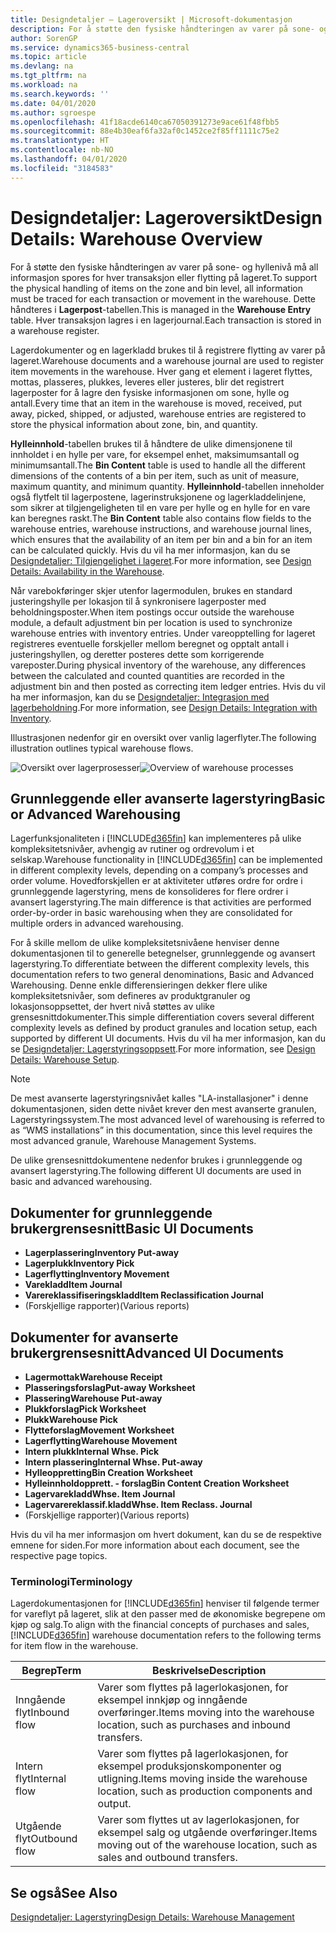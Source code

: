 ```yaml
---
title: Designdetaljer – Lageroversikt | Microsoft-dokumentasjon
description: For å støtte den fysiske håndteringen av varer på sone- og hyllenivå må all informasjon spores for hver transaksjon eller flytting på lageret. Dette håndteres i **Lagerpost**-tabellen. Hver transaksjon lagres i en lagerjournal.
author: SorenGP
ms.service: dynamics365-business-central
ms.topic: article
ms.devlang: na
ms.tgt_pltfrm: na
ms.workload: na
ms.search.keywords: ''
ms.date: 04/01/2020
ms.author: sgroespe
ms.openlocfilehash: 41f18acde6140ca67050391273e9ace61f48fbb5
ms.sourcegitcommit: 88e4b30eaf6fa32af0c1452ce2f85ff1111c75e2
ms.translationtype: HT
ms.contentlocale: nb-NO
ms.lasthandoff: 04/01/2020
ms.locfileid: "3184583"
---
```

# <a name="design-details-warehouse-overview"></a><span data-ttu-id="b4639-105">Designdetaljer: Lageroversikt</span><span class="sxs-lookup"><span data-stu-id="b4639-105">Design Details: Warehouse Overview</span></span>
<span data-ttu-id="b4639-106">For å støtte den fysiske håndteringen av varer på sone- og hyllenivå må all informasjon spores for hver transaksjon eller flytting på lageret.</span><span class="sxs-lookup"><span data-stu-id="b4639-106">To support the physical handling of items on the zone and bin level, all information must be traced for each transaction or movement in the warehouse.</span></span> <span data-ttu-id="b4639-107">Dette håndteres i **Lagerpost**-tabellen.</span><span class="sxs-lookup"><span data-stu-id="b4639-107">This is managed in the **Warehouse Entry** table.</span></span> <span data-ttu-id="b4639-108">Hver transaksjon lagres i en lagerjournal.</span><span class="sxs-lookup"><span data-stu-id="b4639-108">Each transaction is stored in a warehouse register.</span></span>  

<span data-ttu-id="b4639-109">Lagerdokumenter og en lagerkladd brukes til å registrere flytting av varer på lageret.</span><span class="sxs-lookup"><span data-stu-id="b4639-109">Warehouse documents and a warehouse journal are used to register item movements in the warehouse.</span></span> <span data-ttu-id="b4639-110">Hver gang et element i lageret flyttes, mottas, plasseres, plukkes, leveres eller justeres, blir det registrert lagerposter for å lagre den fysiske informasjonen om sone, hylle og antall.</span><span class="sxs-lookup"><span data-stu-id="b4639-110">Every time that an item in the warehouse is moved, received, put away, picked, shipped, or adjusted, warehouse entries are registered to store the physical information about zone, bin, and quantity.</span></span>

<span data-ttu-id="b4639-111">**Hylleinnhold**-tabellen brukes til å håndtere de ulike dimensjonene til innholdet i en hylle per vare, for eksempel enhet, maksimumsantall og minimumsantall.</span><span class="sxs-lookup"><span data-stu-id="b4639-111">The **Bin Content** table is used to handle all the different dimensions of the contents of a bin per item, such as unit of measure, maximum quantity, and minimum quantity.</span></span> <span data-ttu-id="b4639-112">**Hylleinnhold**-tabellen inneholder også flytfelt til lagerpostene, lagerinstruksjonene og lagerkladdelinjene, som sikrer at tilgjengeligheten til en vare per hylle og en hylle for en vare kan beregnes raskt.</span><span class="sxs-lookup"><span data-stu-id="b4639-112">The **Bin Content** table also contains flow fields to the warehouse entries, warehouse instructions, and warehouse journal lines, which ensures that the availability of an item per bin and a bin for an item can be calculated quickly.</span></span> <span data-ttu-id="b4639-113">Hvis du vil ha mer informasjon, kan du se [Designdetaljer: Tilgjengelighet i lageret](design-details-availability-in-the-warehouse.md).</span><span class="sxs-lookup"><span data-stu-id="b4639-113">For more information, see [Design Details: Availability in the Warehouse](design-details-availability-in-the-warehouse.md).</span></span>  

<span data-ttu-id="b4639-114">Når varebokføringer skjer utenfor lagermodulen, brukes en standard justeringshylle per lokasjon til å synkronisere lagerposter med beholdningsposter.</span><span class="sxs-lookup"><span data-stu-id="b4639-114">When item postings occur outside the warehouse module, a default adjustment bin per location is used to synchronize warehouse entries with inventory entries.</span></span> <span data-ttu-id="b4639-115">Under vareopptelling for lageret registreres eventuelle forskjeller mellom beregnet og opptalt antall i justeringshyllen, og deretter posteres dette som korrigerende vareposter.</span><span class="sxs-lookup"><span data-stu-id="b4639-115">During physical inventory of the warehouse, any differences between the calculated and counted quantities are recorded in the adjustment bin and then posted as correcting item ledger entries.</span></span> <span data-ttu-id="b4639-116">Hvis du vil ha mer informasjon, kan du se [Designdetaljer: Integrasjon med lagerbeholdning](design-details-integration-with-inventory.md).</span><span class="sxs-lookup"><span data-stu-id="b4639-116">For more information, see [Design Details: Integration with Inventory](design-details-integration-with-inventory.md).</span></span>  

<span data-ttu-id="b4639-117">Illustrasjonen nedenfor gir en oversikt over vanlig lagerflyter.</span><span class="sxs-lookup"><span data-stu-id="b4639-117">The following illustration outlines typical warehouse flows.</span></span>  

<span data-ttu-id="b4639-118">![Oversikt over lagerprosesser](media/design_details_warehouse_management_overview.png "Oversikt over lagerprosesser")</span><span class="sxs-lookup"><span data-stu-id="b4639-118">![Overview of warehouse processes](media/design_details_warehouse_management_overview.png "Overview of warehouse processes")</span></span>  

## <a name="basic-or-advanced-warehousing"></a><span data-ttu-id="b4639-119">Grunnleggende eller avanserte lagerstyring</span><span class="sxs-lookup"><span data-stu-id="b4639-119">Basic or Advanced Warehousing</span></span>  
<span data-ttu-id="b4639-120">Lagerfunksjonaliteten i [!INCLUDE[d365fin](includes/d365fin_md.md)] kan implementeres på ulike kompleksitetsnivåer, avhengig av rutiner og ordrevolum i et selskap.</span><span class="sxs-lookup"><span data-stu-id="b4639-120">Warehouse functionality in [!INCLUDE[d365fin](includes/d365fin_md.md)] can be implemented in different complexity levels, depending on a company’s processes and order volume.</span></span> <span data-ttu-id="b4639-121">Hovedforskjellen er at aktiviteter utføres ordre for ordre i grunnleggende lagerstyring, mens de konsolideres for flere ordrer i avansert lagerstyring.</span><span class="sxs-lookup"><span data-stu-id="b4639-121">The main difference is that activities are performed order-by-order in basic warehousing when they are consolidated for multiple orders in advanced warehousing.</span></span>  

 <span data-ttu-id="b4639-122">For å skille mellom de ulike kompleksitetsnivåene henviser denne dokumentasjonen til to generelle betegnelser, grunnleggende og avansert lagerstyring.</span><span class="sxs-lookup"><span data-stu-id="b4639-122">To differentiate between the different complexity levels, this documentation refers to two general denominations, Basic and Advanced Warehousing.</span></span> <span data-ttu-id="b4639-123">Denne enkle differensieringen dekker flere ulike kompleksitetsnivåer, som defineres av produktgranuler og lokasjonsoppsettet, der hvert nivå støttes av ulike grensesnittdokumenter.</span><span class="sxs-lookup"><span data-stu-id="b4639-123">This simple differentiation covers several different complexity levels as defined by product granules and location setup, each supported by different UI documents.</span></span> <span data-ttu-id="b4639-124">Hvis du vil ha mer informasjon, kan du se [Designdetaljer: Lagerstyringsoppsett](design-details-warehouse-setup.md).</span><span class="sxs-lookup"><span data-stu-id="b4639-124">For more information, see [Design Details: Warehouse Setup](design-details-warehouse-setup.md).</span></span>  

> [!NOTE]  
>  <span data-ttu-id="b4639-125">De mest avanserte lagerstyringsnivået kalles "LA-installasjoner" i denne dokumentasjonen, siden dette nivået krever den mest avanserte granulen, Lagerstyringssystem.</span><span class="sxs-lookup"><span data-stu-id="b4639-125">The most advanced level of warehousing is referred to as “WMS installations” in this documentation, since this level requires the most advanced granule, Warehouse Management Systems.</span></span>  

 <span data-ttu-id="b4639-126">De ulike grensesnittdokumentene nedenfor brukes i grunnleggende og avansert lagerstyring.</span><span class="sxs-lookup"><span data-stu-id="b4639-126">The following different UI documents are used in basic and advanced warehousing.</span></span>  

## <a name="basic-ui-documents"></a><span data-ttu-id="b4639-127">Dokumenter for grunnleggende brukergrensesnitt</span><span class="sxs-lookup"><span data-stu-id="b4639-127">Basic UI Documents</span></span>  

-   <span data-ttu-id="b4639-128">**Lagerplassering**</span><span class="sxs-lookup"><span data-stu-id="b4639-128">**Inventory Put-away**</span></span>  
-   <span data-ttu-id="b4639-129">**Lagerplukk**</span><span class="sxs-lookup"><span data-stu-id="b4639-129">**Inventory Pick**</span></span>  
-   <span data-ttu-id="b4639-130">**Lagerflytting**</span><span class="sxs-lookup"><span data-stu-id="b4639-130">**Inventory Movement**</span></span>  
-   <span data-ttu-id="b4639-131">**Varekladd**</span><span class="sxs-lookup"><span data-stu-id="b4639-131">**Item Journal**</span></span>  
-   <span data-ttu-id="b4639-132">**Varereklassifiseringskladd**</span><span class="sxs-lookup"><span data-stu-id="b4639-132">**Item Reclassification Journal**</span></span>  
-   <span data-ttu-id="b4639-133">(Forskjellige rapporter)</span><span class="sxs-lookup"><span data-stu-id="b4639-133">(Various reports)</span></span>  

## <a name="advanced-ui-documents"></a><span data-ttu-id="b4639-134">Dokumenter for avanserte brukergrensesnitt</span><span class="sxs-lookup"><span data-stu-id="b4639-134">Advanced UI Documents</span></span>  

-   <span data-ttu-id="b4639-135">**Lagermottak**</span><span class="sxs-lookup"><span data-stu-id="b4639-135">**Warehouse Receipt**</span></span>  
-   <span data-ttu-id="b4639-136">**Plasseringsforslag**</span><span class="sxs-lookup"><span data-stu-id="b4639-136">**Put-away Worksheet**</span></span>  
-   <span data-ttu-id="b4639-137">**Plassering**</span><span class="sxs-lookup"><span data-stu-id="b4639-137">**Warehouse Put-away**</span></span>  
-   <span data-ttu-id="b4639-138">**Plukkforslag**</span><span class="sxs-lookup"><span data-stu-id="b4639-138">**Pick Worksheet**</span></span>  
-   <span data-ttu-id="b4639-139">**Plukk**</span><span class="sxs-lookup"><span data-stu-id="b4639-139">**Warehouse Pick**</span></span>  
-   <span data-ttu-id="b4639-140">**Flytteforslag**</span><span class="sxs-lookup"><span data-stu-id="b4639-140">**Movement Worksheet**</span></span>  
-   <span data-ttu-id="b4639-141">**Lagerflytting**</span><span class="sxs-lookup"><span data-stu-id="b4639-141">**Warehouse Movement**</span></span>  
-   <span data-ttu-id="b4639-142">**Intern plukk**</span><span class="sxs-lookup"><span data-stu-id="b4639-142">**Internal Whse. Pick**</span></span>  
-   <span data-ttu-id="b4639-143">**Intern plassering**</span><span class="sxs-lookup"><span data-stu-id="b4639-143">**Internal Whse. Put-away**</span></span>  
-   <span data-ttu-id="b4639-144">**Hylleoppretting**</span><span class="sxs-lookup"><span data-stu-id="b4639-144">**Bin Creation Worksheet**</span></span>  
-   <span data-ttu-id="b4639-145">**Hylleinnholdopprett. - forslag**</span><span class="sxs-lookup"><span data-stu-id="b4639-145">**Bin Content Creation Worksheet**</span></span>  
-   <span data-ttu-id="b4639-146">**Lagervarekladd**</span><span class="sxs-lookup"><span data-stu-id="b4639-146">**Whse. Item Journal**</span></span>  
-   <span data-ttu-id="b4639-147">**Lagervarereklassif.kladd**</span><span class="sxs-lookup"><span data-stu-id="b4639-147">**Whse. Item Reclass. Journal**</span></span>  
-   <span data-ttu-id="b4639-148">(Forskjellige rapporter)</span><span class="sxs-lookup"><span data-stu-id="b4639-148">(Various reports)</span></span>  

<span data-ttu-id="b4639-149">Hvis du vil ha mer informasjon om hvert dokument, kan du se de respektive emnene for siden.</span><span class="sxs-lookup"><span data-stu-id="b4639-149">For more information about each document, see the respective page topics.</span></span>  

### <a name="terminology"></a><span data-ttu-id="b4639-150">Terminologi</span><span class="sxs-lookup"><span data-stu-id="b4639-150">Terminology</span></span>  
<span data-ttu-id="b4639-151">Lagerdokumentasjonen for [!INCLUDE[d365fin](includes/d365fin_md.md)] henviser til følgende termer for vareflyt på lageret, slik at den passer med de økonomiske begrepene om kjøp og salg.</span><span class="sxs-lookup"><span data-stu-id="b4639-151">To align with the financial concepts of purchases and sales, [!INCLUDE[d365fin](includes/d365fin_md.md)] warehouse documentation refers to the following terms for item flow in the warehouse.</span></span>  

|<span data-ttu-id="b4639-152">Begrep</span><span class="sxs-lookup"><span data-stu-id="b4639-152">Term</span></span>|<span data-ttu-id="b4639-153">Beskrivelse</span><span class="sxs-lookup"><span data-stu-id="b4639-153">Description</span></span>|  
|----------|---------------------------------------|  
|<span data-ttu-id="b4639-154">Inngående flyt</span><span class="sxs-lookup"><span data-stu-id="b4639-154">Inbound flow</span></span>|<span data-ttu-id="b4639-155">Varer som flyttes på lagerlokasjonen, for eksempel innkjøp og inngående overføringer.</span><span class="sxs-lookup"><span data-stu-id="b4639-155">Items moving into the warehouse location, such as purchases and inbound transfers.</span></span>|  
|<span data-ttu-id="b4639-156">Intern flyt</span><span class="sxs-lookup"><span data-stu-id="b4639-156">Internal flow</span></span>|<span data-ttu-id="b4639-157">Varer som flyttes på lagerlokasjonen, for eksempel produksjonskomponenter og utligning.</span><span class="sxs-lookup"><span data-stu-id="b4639-157">Items moving inside the warehouse location, such as production components and output.</span></span>|  
|<span data-ttu-id="b4639-158">Utgående flyt</span><span class="sxs-lookup"><span data-stu-id="b4639-158">Outbound flow</span></span>|<span data-ttu-id="b4639-159">Varer som flyttes ut av lagerlokasjonen, for eksempel salg og utgående overføringer.</span><span class="sxs-lookup"><span data-stu-id="b4639-159">Items moving out of the warehouse location, such as sales and outbound transfers.</span></span>|  

## <a name="see-also"></a><span data-ttu-id="b4639-160">Se også</span><span class="sxs-lookup"><span data-stu-id="b4639-160">See Also</span></span>  
 [<span data-ttu-id="b4639-161">Designdetaljer: Lagerstyring</span><span class="sxs-lookup"><span data-stu-id="b4639-161">Design Details: Warehouse Management</span></span>](design-details-warehouse-management.md)
